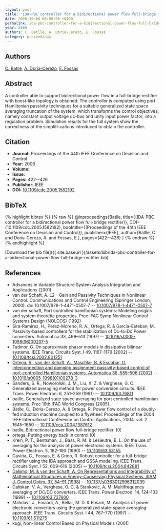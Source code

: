 ```yaml
---
layout: post
title: "IDA-PBC controller for a bidirectional power flow full-bridge rectifier"
date: 2006-10-04 00:00:00 +0100
permalink: ida-pbc-controller-for-a-bidirectional-power-flow-full-bridge-rectifier
year: 2006
authors: C. Batlle, A. Doria-Cerezo, E. Fossas
category: proceedings
---
```

 
## Authors
[C. Batlle](authors/carles-batlle), [A. Doria-Cerezo](authors/arnau-doria-cerezo), [E. Fossas](authors/enric-fossas)
 
## Abstract
A controller able to support bidirectional power flow in a full-bridge rectifier with boost-like topology is obtained. The controller is computed using port Hamiltonian passivity techniques for a suitable generalized state space averaging truncation of the system, which transforms the control objectives, namely constant output voltage dc-bus and unity input power factor, into a regulation problem. Simulation results for the full system show the correctness of the simplifi-cations introduced to obtain the controller.
 
## Citation
- **Journal:** Proceedings of the 44th IEEE Conference on Decision and Control
- **Year:** 2006
- **Volume:** 
- **Issue:** 
- **Pages:** 422--426
- **Publisher:** IEEE
- **DOI:** [10.1109/cdc.2005.1582192](https://doi.org/10.1109/cdc.2005.1582192)
 
## BibTeX
{% highlight bibtex %}
{% raw %}
@inproceedings{Batlle,
  title={{IDA-PBC controller for a bidirectional power flow full-bridge rectifier}},
  DOI={10.1109/cdc.2005.1582192},
  booktitle={{Proceedings of the 44th IEEE Conference on Decision and Control}},
  publisher={IEEE},
  author={Batlle, C. and Doria-Cerezo, A. and Fossas, E.},
  pages={422--426}
}
{% endraw %}
{% endhighlight %}
 
[Download the bib file]({{ site.baseurl }}/assets/bib/ida-pbc-controller-for-a-bidirectional-power-flow-full-bridge-rectifier.bib)
 
## References
- Advances in Variable Structure System Analysis Integration and Applications (2001)
- van der Schaft, A. L2 - Gain and Passivity Techniques in Nonlinear Control. Communications and Control Engineering (Springer London, 2000). doi:10.1007/978-1-4471-0507-7 -- [10.1007/978-1-4471-0507-7](https://doi.org/10.1007/978-1-4471-0507-7)
- van der schaft, Port controlled hamiltonian systems: Modeling origins and system theoretic properties. Proc IFAC Symp Nonlinear Control Systems Design (NOLCOS) (1992)
- Sira-Ramirez, H., Perez-Moreno, R. A., Ortega, R. & Garcia-Esteban, M. Passivity-based controllers for the stabilization of Dc-to-Dc Power converters. Automatica 33, 499–513 (1997) -- [10.1016/s0005-1098(96)00207-5](https://doi.org/10.1016/s0005-1098(96)00207-5)
- Tadmor, G. On approximate phasor models in dissipative bilinear systems. IEEE Trans. Circuits Syst. I 49, 1167–1179 (2002) -- [10.1109/tcsi.2002.801251](https://doi.org/10.1109/tcsi.2002.801251)
- [Ortega, R., van der Schaft, A., Maschke, B. & Escobar, G. Interconnection and damping assignment passivity-based control of port-controlled Hamiltonian systems. Automatica 38, 585–596 (2002)](interconnection-and-damping-assignment-passivity-based-control-of-port-controlled-hamiltonian-systems) -- [10.1016/s0005-1098(01)00278-3](https://doi.org/10.1016/s0005-1098(01)00278-3)
- Sanders, S. R., Noworolski, J. M., Liu, X. Z. & Verghese, G. C. Generalized averaging method for power conversion circuits. IEEE Trans. Power Electron. 6, 251–259 (1991) -- [10.1109/63.76811](https://doi.org/10.1109/63.76811)
- batlle, Generalized state space averaging for port controlled hamiltonian systems. Proc 16th IFAC World Congress (2005)
- Batlle, C., Doria-Cerezo, A. & Ortega, R. Power flow control of a doubly-fed induction machine coupled to a flywheel. Proceedings of the 2004 IEEE International Conference on Control Applications, 2004. vol. 2 1645–1650 -- [10.1109/cca.2004.1387612](https://doi.org/10.1109/cca.2004.1387612)
- batlle, Bidirectional power flow full-bridge rectifier. (0)
- ortega, Putting energy back in control (0)
- Krein, P. T., Bentsman, J., Bass, R. M. & Lesieutre, B. L. On the use of averaging for the analysis of power electronic systems. IEEE Trans. Power Electron. 5, 182–190 (1990) -- [10.1109/63.53155](https://doi.org/10.1109/63.53155)
- Gaviria, C., Fossas, E. & Grino, R. Robust controller for a full-bridge rectifier using the IDA approach and GSSA modeling. IEEE Trans. Circuits Syst. I 52, 609–616 (2005) -- [10.1109/tcsi.2004.842881](https://doi.org/10.1109/tcsi.2004.842881)
- [Dalsmo, M. & van der Schaft, A. On Representations and Integrability of Mathematical Structures in Energy-Conserving Physical Systems. SIAM J. Control Optim. 37, 54–91 (1998)](on-representations-and-integrability-of-mathematical-structures-in-energy-conserving-physical-systems) -- [10.1137/s0363012996312039](https://doi.org/10.1137/s0363012996312039)
- Caliskan, V. A., Verghese, O. C. & Stankovic, A. M. Multifrequency averaging of DC/DC converters. IEEE Trans. Power Electron. 14, 124–133 (1999) -- [10.1109/63.737600](https://doi.org/10.1109/63.737600)
- Mahdavi, J., Emaadi, A., Bellar, M. D. & Ehsani, M. Analysis of power electronic converters using the generalized state-space averaging approach. IEEE Trans. Circuits Syst. I 44, 767–770 (1997) -- [10.1109/81.611275](https://doi.org/10.1109/81.611275)
- kugi, Non-linear Control Based on Physical Models (2001)

